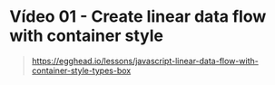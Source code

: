 # Vídeo 01 - Create linear data flow with container style
> https://egghead.io/lessons/javascript-linear-data-flow-with-container-style-types-box
